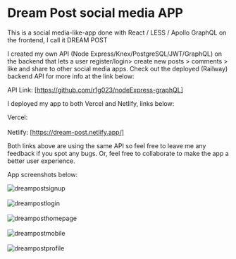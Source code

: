 # Dream Post social media APP

This is a social media-like-app done with React / LESS / Apollo GraphQL on the frontend, I call it DREAM POST

I created my own API (Node Express/Knex/PostgreSQL/JWT/GraphQL) on the backend that lets a user register/login> create new posts > comments > like and share to other social media apps. Check out the deployed (Railway)
 backend API for more info at the link below: 

API Link: [https://github.com/r1g023/nodeExpress-graphQL]

I deployed my app to both Vercel and Netlify, links below: 

Vercel: 
<br>
<br>
Netlify: [https://dream-post.netlify.app/] 

Both links above are using the same API so feel free to leave me any feedback if you spot any bugs. Or, feel free to collaborate to make the app a better user experience. 

App screenshots below: 



![dreampostsignup](https://github.com/r1g023/material_ui_react/assets/57161327/6b8b2ff9-21c3-4571-aaf1-672ee845bdc6)
<br>
<br>
![dreampostlogin](https://github.com/r1g023/material_ui_react/assets/57161327/7d19d381-53eb-41fc-bbcf-16a54764321f)
<br>
<br>
 ![dreamposthomepage](https://github.com/r1g023/material_ui_react/assets/57161327/9c488b63-1dfb-416c-983d-529b2c13388c)
<br>
<br>
![dreampostmobile](https://github.com/r1g023/material_ui_react/assets/57161327/09306b9a-66d1-4995-ae23-b819dac90f25)
<br>
<br>
![dreampostprofile](https://github.com/r1g023/material_ui_react/assets/57161327/95c07894-9aef-467e-9522-960ef973dc4c)
